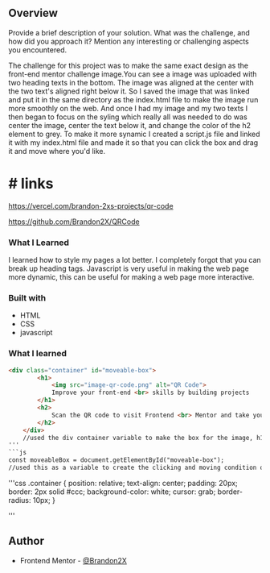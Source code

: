 ## Overview

Provide a brief description of your solution. What was the challenge, and how did you approach it? Mention any interesting or challenging aspects you encountered.

The challenge for this project was to make the same exact design as the front-end mentor challenge image.You can see a image was uploaded with two heading texts in the bottom. The image was aligned at the center with the two text's aligned right below it. So I saved the image that was linked and put it in the same directory as the index.html file to make the image run more smoothly on the web. And once I had my image and my two texts I then began to focus on the syling which really all was needed to do was center the image, center the text below it, and change the color of the h2 element to grey. To make it more synamic I created a script.js file and linked it with my index.html file and made it so that you can click the box and drag it and move where you'd like.

# # links

https://vercel.com/brandon-2xs-projects/qr-code

https://github.com/Brandon2X/QRCode

### What I Learned

I learned how to style my pages a lot better. I completely forgot that you can break up heading tags. Javascript is very useful in making the web page more dynamic, this can be useful for making a web page more interactive.


### Built with

- HTML 
- CSS 
- javascript


### What I learned


```html
<div class="container" id="moveable-box">
        <h1>
            <img src="image-qr-code.png" alt="QR Code">
            Improve your front-end <br> skills by building projects
        </h1>
        <h2>
            Scan the QR code to visit Frontend <br> Mentor and take your coding skills to <br> the next level
        </h2>
    </div>
    //used the div container variable to make the box for the image, h1 and h2 heading
'''
```js
const moveableBox = document.getElementById("moveable-box");
//used this as a variable to create the clicking and moving condition of the box
```
'''css
.container {
    position: relative;
    text-align: center;
    padding: 20px;
    border: 2px solid #ccc;
    background-color: white;
    cursor: grab;
    border-radius: 10px;
}

'''

## Author
- Frontend Mentor - [@Brandon2X](https://www.frontendmentor.io/profile/Brandon2X)
